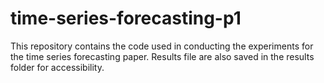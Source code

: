 # time-series-forecasting-p1

This repository contains the code used in conducting the experiments for the time series forecasting paper.
Results file are also saved in the results folder for accessibility.

